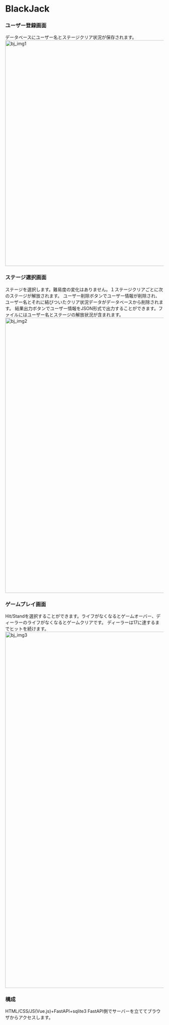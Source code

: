 # BlackJack

### ユーザー登録画面
データベースにユーザー名とステージクリア状況が保存されます。
<img width="1139" height="716" alt="bj_img1" src="https://github.com/user-attachments/assets/ffe7b2cc-48fe-4f94-87fe-c3d78d0d2bd8" />

### ステージ選択画面
ステージを選択します。難易度の変化はありません。１ステージクリアごとに次のステージが解放されます。
ユーザー削除ボタンでユーザー情報が削除され、ユーザー名とそれに結びついたクリア状況データがデータベースから削除されます。
結果出力ボタンでユーザー情報をJSON形式で出力することができます。ファイルにはユーザー名とステージの解放状況が含まれます。
<img width="1107" height="873" alt="bj_img2" src="https://github.com/user-attachments/assets/247e9427-fb2a-4104-9139-746e6e279bde" />

### ゲームプレイ画面
Hit/Standを選択することができます。ライフがなくなるとゲームオーバー、ディーラーのライフがなくなるとゲームクリアです。
ディーラーは17に達するまでヒットを続けます。
<img width="1107" height="1130" alt="bj_img3" src="https://github.com/user-attachments/assets/c05c7cfc-c659-48a6-9a8d-d0747f551c97" />

### 構成
HTML/CSS/JS(Vue.js)+FastAPI+sqlite3
FastAPI側でサーバーを立ててブラウザからアクセスします。

### 
